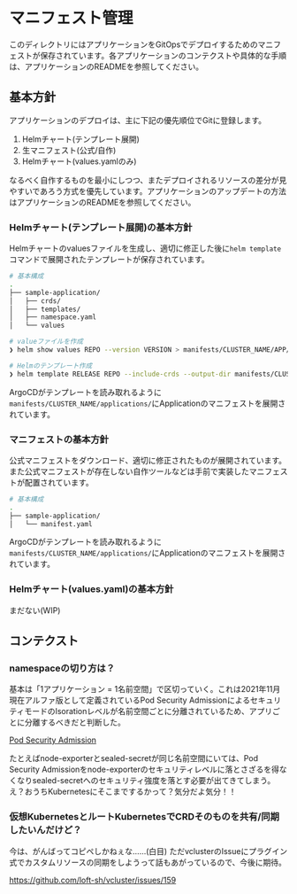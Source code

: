 マニフェスト管理
===

このディレクトリにはアプリケーションをGitOpsでデプロイするためのマニフェストが保存されています。各アプリケーションのコンテクストや具体的な手順は、アプリケーションのREADMEを参照してください。

## 基本方針
アプリケーションのデプロイは、主に下記の優先順位でGitに登録します。

1. Helmチャート(テンプレート展開)
2. 生マニフェスト(公式/自作)
3. Helmチャート(values.yamlのみ)

なるべく自作するものを最小にしつつ、またデプロイされるリソースの差分が見やすいであろう方式を優先しています。アプリケーションのアップデートの方法はアプリケーションのREADMEを参照してください。

### Helmチャート(テンプレート展開)の基本方針
Helmチャートのvaluesファイルを生成し、適切に修正した後に`helm template`コマンドで展開されたテンプレートが保存されています。

```bash
# 基本構成
.
├── sample-application/
│   ├── crds/
│   ├── templates/
│   ├── namespace.yaml
│   └── values
```

```bash
# valueファイルを作成
❯ helm show values REPO --version VERSION > manifests/CLUSTER_NAME/APP/values

# Helmのテンプレート作成
❯ helm template RELEASE REPO --include-crds --output-dir manifests/CLUSTER_NAME -f manifests/APP/values --version VERSION -n NAMESPACE
```

ArgoCDがテンプレートを読み取れるように`manifests/CLUSTER_NAME/applications/`にApplicationのマニフェストを展開されています。

### マニフェストの基本方針
公式マニフェストをダウンロード、適切に修正されたものが展開されています。また公式マニフェストが存在しない自作ツールなどは手前で実装したマニフェストが配置されています。

```bash
# 基本構成
.
├── sample-application/
│   └── manifest.yaml
```

ArgoCDがテンプレートを読み取れるように`manifests/CLUSTER_NAME/applications/`にApplicationのマニフェストを展開されています。

### Helmチャート(values.yaml)の基本方針
まだない(WIP)

## コンテクスト

### namespaceの切り方は？
基本は「1アプリケーション = 1名前空間」で区切っていく。これは2021年11月現在アルファ版として定義されているPod Security AdmissionによるセキュリティモードのIsorationレベルが名前空間ごとに分離されているため、アプリごとに分離するべきだと判断した。

[Pod Security Admission](https://kubernetes.io/docs/concepts/security/pod-security-admission/)

たとえばnode-exporterとsealed-secretが同じ名前空間にいては、Pod Security Admissionをnode-exporterのセキュリティレベルに落とさざるを得なくなりsealed-secretへのセキュリティ強度を落とす必要が出てきてしまう。え？おうちKubernetesにそこまでするかって？気分だよ気分！！

### 仮想KubernetesとルートKubernetesでCRDそのものを共有/同期したいんだけど？
今は、がんばってコピペしかねぇな……(白目) ただvclusterのIssueにプラグイン式でカスタムリソースの同期をしようって話もあがっているので、今後に期待。

https://github.com/loft-sh/vcluster/issues/159
